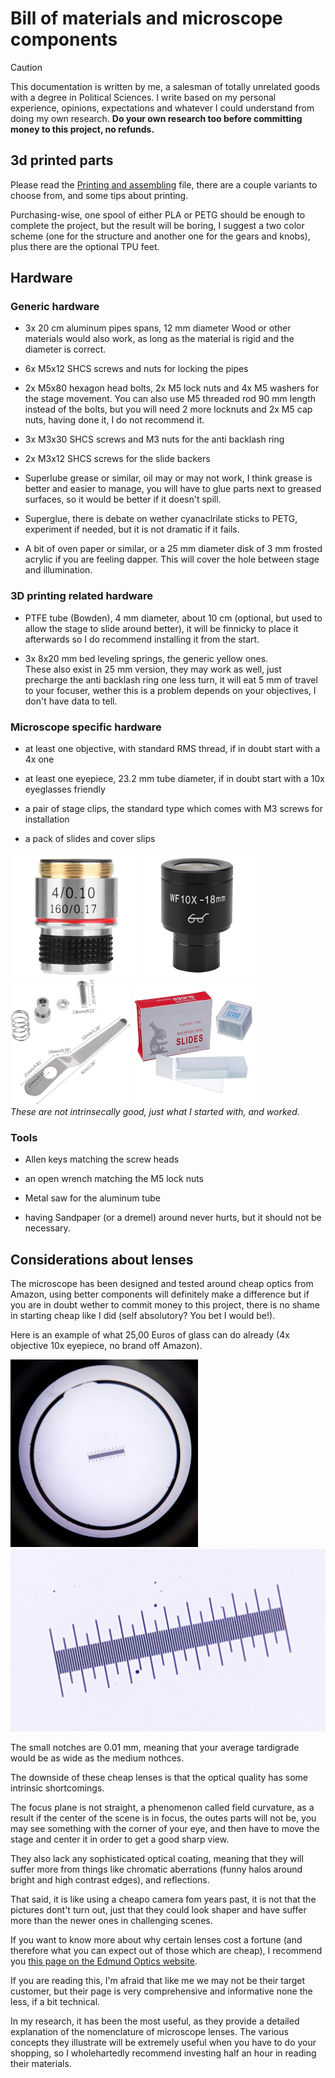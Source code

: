 # Bill of materials and microscope components

>[!CAUTION]
>This documentation is written by me, a salesman of totally unrelated goods with a degree in Political Sciences.  I write based on my personal experience, opinions, expectations and whatever I could understand from doing my own research.
>**Do your own research too before committing money to this project, no refunds.**

## 3d printed parts

Please read the [Printing and assembling](/Printing_and_assembling.md) file, there are a couple variants to choose from, and some tips about printing.

Purchasing-wise, one spool of either PLA or PETG should be enough to complete the project, but the result will be boring, I suggest a two color scheme (one for the structure and another one for the gears and knobs), plus there are the optional TPU feet.

## Hardware

### Generic hardware

- 3x 20 cm aluminum pipes spans, 12 mm diameter 
Wood or other materials would also work, as long as the material is rigid and the diameter is correct.

- 6x M5x12 SHCS screws and nuts for locking the pipes

- 2x M5x80 hexagon head bolts, 2x M5 lock nuts and 4x M5 washers for the stage movement.  You can also use M5 threaded rod 90 mm length instead of the bolts, but you will need 2 more locknuts and 2x M5 cap nuts, having done it, I do not recommend it.

- 3x M3x30 SHCS screws and M3 nuts for the anti backlash ring

- 2x M3x12 SHCS screws for the slide backers

- Superlube grease or similar, oil may or may not work, I think grease is better and easier to manage, you will have to glue parts next to greased surfaces, so it would be better if it doesn't spill.

- Superglue, there is debate on wether cyanaclrilate sticks to PETG, experiment if needed, but it is not dramatic if it fails.

- A bit of oven paper or similar, or a 25 mm diameter disk of 3 mm frosted acrylic if you are feeling dapper. This will cover the hole between stage and illumination.

### 3D printing related hardware

- PTFE tube (Bowden), 4 mm diameter, about 10 cm (optional, but used to allow the stage to slide around better), it will be finnicky to place it afterwards so I do recommend installing it from the start.

- 3x 8x20 mm bed leveling springs, the generic yellow ones.  
These also exist in 25 mm version, they may work as well, just precharge the anti backlash ring one less turn, it will eat 5 mm of travel to your focuser, wether this is a problem depends on your objectives, I don't have data to tell. 

### Microscope specific hardware

- at least one objective, with standard RMS thread, if in doubt start with a 4x one

- at least one eyepiece, 23.2 mm tube diameter, if in doubt start with a 10x eyeglasses friendly

- a pair of stage clips, the standard type which comes with M3 screws for installation  

- a pack of slides and cover slips

![/Pictures/cheap_objective.png](/Pictures/cheap_objective.png) ![/Pictures/cheap_eyepiece.png](/Pictures/cheap_eyepiece.png) ![/Pictures/Clips.png](/Pictures/Clips.png) ![/Pictures/slides.png](/Pictures/slides.png)  
_These are not intrinsecally good, just what I started with, and worked._

### Tools

- Allen keys matching the screw heads

- an open wrench matching the M5 lock nuts

- Metal saw for the aluminum tube

- having Sandpaper (or a dremel) around never hurts, but it should not be necessary. 

## Considerations about lenses

The microscope has been designed and tested around cheap optics from Amazon, using better components will definitely make a difference but if you are in doubt wether to commit money to this project, there is no shame in starting cheap like I did (self absolutory? You bet I would be!).  

Here is an example of what 25,00 Euros of glass can do already (4x objective 10x eyepiece, no brand off Amazon).

![Pictures/example.jpeg](/Pictures/example.jpeg)![Pictures/example-crop.png](/Pictures/example-crop.png)

The small notches are 0.01 mm, meaning that your average tardigrade would be as wide as the medium nothces.

The downside of these cheap lenses is that the optical quality has some intrinsic shortcomings.

The focus plane is not straight, a phenomenon called field curvature, as a result if the center of the scene is in focus, the outes parts will not be, you may see something with the corner of your eye, and then have to move the stage and center it in order to get a good sharp view. 

They also lack any sophisticated optical coating, meaning that they will suffer more from things like chromatic aberrations (funny halos around bright and high contrast edges), and reflections.

That said, it is like using a cheapo camera fom years past, it is not that the pictures dont't turn out, just that they could look shaper and have suffer more than the newer ones in challenging scenes.

If you want to know more about why certain lenses cost a fortune (and therefore what you can expect out of those which are cheap), I recommend you [this page on the Edmund Optics website](https://www.edmundoptics.com/knowledge-center/application-notes/microscopy/understanding-microscopes-and-objectives/).

If you are reading this, I'm afraid that like me we may not be their target customer, but their page is very comprehensive and informative none the less, if a bit technical. 

In my research, it has been the most useful, as they provide a detailed explanation of the nomenclature of microscope lenses. The various concepts they illustrate will be extremely useful when you have to do your shopping, so I wholehartedly recommend investing half an hour in reading their materials.
